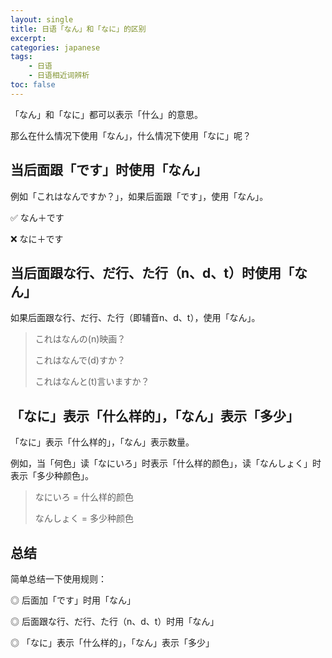 ```yaml
---
layout: single
title: 日语「なん」和「なに」的区别
excerpt:
categories: japanese
tags:
    - 日语
    - 日语相近词辨析
toc: false
---
```


「なん」和「なに」都可以表示「什么」的意思。

那么在什么情况下使用「なん」，什么情况下使用「なに」呢？

## 当后面跟「です」时使用「なん」 

例如「これはなんですか？」，如果后面跟「です」，使用「なん」。

✅ なん＋です

❌ なに＋です

## 当后面跟な行、だ行、た行（n、d、t）时使用「なん」

如果后面跟な行、だ行、た行（即辅音n、d、t），使用「なん」。

> これはなんの(n)映画？
>
> これはなんで(d)すか？ 
>
> これはなんと(t)言いますか？

## 「なに」表示「什么样的」，「なん」表示「多少」

「なに」表示「什么样的」，「なん」表示数量。

例如，当「何色」读「なにいろ」时表示「什么样的颜色」，读「なんしょく」时表示「多少种颜色」。

> なにいろ = 什么样的颜色
>
> なんしょく = 多少种颜色

## 总结

简单总结一下使用规则：

◎ 后面加「です」时用「なん」 

◎ 后面跟な行、だ行、た行（n、d、t）时用「なん」

◎ 「なに」表示「什么样的」，「なん」表示「多少」
